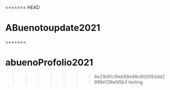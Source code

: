 <<<<<<< HEAD

# ABuenotoupdate2021

=======

# abuenoProfolio2021

> > > > > > > 8e21b91c16eb58e98c602093dd2998e139afd5b3
> > > > > > > testing
